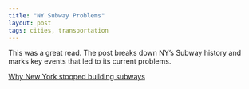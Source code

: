 ```yaml
---
title: "NY Subway Problems"
layout: post
tags: cities, transportation
---
```


This was a great read. The post breaks down NY’s Subway history and marks key events that led to its current problems. 

[Why New York stooped building subways](https://www.citylab.com/transportation/2018/04/why-new-york-city-stopped-building-subways/557567/)
